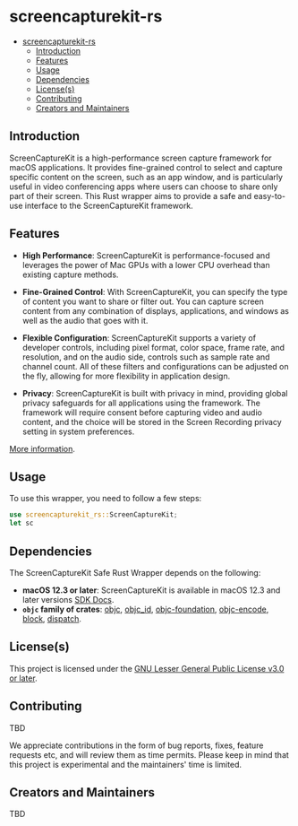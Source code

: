 # screencapturekit-rs

<!--toc:start-->

- [screencapturekit-rs](#screencapturekit-rs)
  - [Introduction](#introduction)
  - [Features](#features)
  - [Usage](#usage)
  - [Dependencies](#dependencies)
  - [License(s)](#licenses)
  - [Contributing](#contributing)
  - [Creators and Maintainers](#creators-and-maintainers)
  <!--toc:end-->

## Introduction

ScreenCaptureKit is a high-performance screen capture framework for macOS applications. It provides fine-grained control to select and capture specific content on the screen, such as an app window, and is particularly useful in video conferencing apps where users can choose to share only part of their screen. This Rust wrapper aims to provide a safe and easy-to-use interface to the ScreenCaptureKit framework.

## Features

- **High Performance**: ScreenCaptureKit is performance-focused and leverages
the power of Mac GPUs with a lower CPU overhead than existing capture methods.
- **Fine-Grained Control**: With ScreenCaptureKit, you can specify the
  type of content you want to share or filter out. You can capture screen content
 from any combination of displays, applications, and windows
as well as the audio that goes with it.
- **Flexible Configuration**: ScreenCaptureKit supports a variety of developer controls,
 including pixel format, color space, frame rate, and resolution,
 and on the audio side, controls such as sample rate and channel count.
 All of these filters and configurations can be adjusted on the fly,
 allowing for more flexibility in application design.

- **Privacy**: ScreenCaptureKit is built with privacy in mind,
 providing global privacy safeguards for all applications using the framework.
 The framework will require consent before capturing video and audio content,
 and the choice will be stored in the Screen Recording privacy setting in
 system preferences.

[More information](https://developer.apple.com/videos/play/wwdc2022/10156/).

## Usage

To use this wrapper, you need to follow a few steps:

```rust
use screencapturekit_rs::ScreenCaptureKit;
let sc
```

## Dependencies

The ScreenCaptureKit Safe Rust Wrapper depends on the following:

- **macOS 12.3 or later**: ScreenCaptureKit is available in macOS 12.3 and later
 versions [SDK Docs](https://developer.apple.com/documentation/screencapturekit?language=objc).
- **`objc` family of crates**:
[objc](https://docs.rs/objc/),
[objc_id](https://docs.rs/objc_id),
[objc-foundation](https://docs.rs/objc_foundation),
[objc-encode](https://docs.rs/objc_encode),
[block](https://docs.rs/block),
[dispatch](https://docs.rs/block).

## License(s)

This project is licensed under the [GNU Lesser General Public License v3.0 or later](LICENSE).

## Contributing

TBD

We appreciate contributions in the form of bug reports,
 fixes, feature requests etc, and will review them as time permits.
 Please keep in mind that this project is experimental and the
 maintainers' time is limited.

## Creators and Maintainers

TBD
